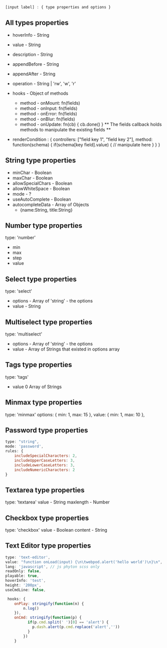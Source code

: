 ```js
[input label] : { type properties and options }
```
## All types properties
- hoverInfo - String
- value - String
- description - String
- appendBefore - String
- appendAfter - String
- operation - String | 'rw', 'w', 'r'
- hooks - Object of methods
    - method - onMount: fn(fields)
    - method - onInput: fn(fields)
    - method - onError: fn(fields)
    - method - onBlur: fn(fields)
    - method - onUpdate: fn(cb) {
        cb.done()
    }
    ** The fields callback holds methods to manipulate the existing fields ** 

- renderCondition : {
    controllers: ["field key 1", "field key 2"],
    method: function(schema) {
        if(schema[key field].value) {
            // manipulate here
        }
    }
}

## String type properties
- minChar - Boolean
- maxChar - Boolean
- allowSpecialChars - Boolean
- allowWhiteSpace - Boolean
- mode - ?
- useAutoComplete - Boolean
- autocompleteData - Array of Objects
    - {name:String, title:String}


## Number type properties
type: 'number'
- min
- max
- step
- value

## Select type properties
type: 'select'
- options - Array of 'string' - the options
- value - String

## Multiselect type properties
type: 'multiselect'
- options - Array of 'string' - the options
- value - Array of Strings that existed in options array

## Tags type properties
type: 'tags'
- value 0 Array of Strings

## Minmax type properties
type: 'minmax'
options: {
    min: 1,
    max: 15
},
value: {
    min: 1,
    max: 10
},

## Password type properties
```js
type: "string",
mode: 'password',
rules: {
    includeSpecialCharacters: 2,
    includeUpperCaseLetters: 3,
    includeLowerCaseLetters: 3,
    includeNumericCharacters: 2
}
```

## Textarea type properties
type: 'textarea'
value - String
maxlength - Number

## Checkbox type properties
type: 'checkbox'
value - Boolean
content - String

## Text Editor type properties
```js
type: 'text-editor',
value: "function onLoad(input) {\n\twebpod.alert('hello world')\n}\n",
lang: 'javascript', // js phyton scss only
readOnly: false,
playable: true,
hoverInfo: 'test',
height: '200px',
useCmdLine: false,

 hooks: {
    onPlay: stringify(function(n) {
        n.log()
    }),
    onCmd: stringify(function(p) {
          if(p.cmd.split(' ')[0] == 'alert') {
            p.dash.alert(p.cmd.replace('alert',''))
          }
        })
    }
```
